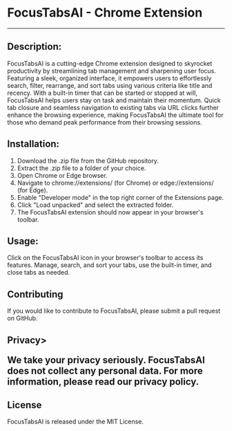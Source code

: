 <!DOCTYPE html>
<html lang="en">
<head>
  <meta charset="UTF-8">
  <meta name="viewport" content="width=device-width, initial-scale=1.0">
  <title>FocusTabsAI - Chrome Extension</title>
</head>
<body>
  <h1>FocusTabsAI - Chrome Extension</h1>
  <hr>
  <h2>Description:</h2>
  <p>FocusTabsAI is a cutting-edge Chrome extension designed to skyrocket productivity by streamlining tab management and sharpening user focus. Featuring a sleek, organized interface, it empowers users to effortlessly search, filter, rearrange, and sort tabs using various criteria like title and recency. With a built-in timer that can be started or stopped at will, FocusTabsAI helps users stay on task and maintain their momentum. Quick tab closure and seamless navigation to existing tabs via URL clicks further enhance the browsing experience, making FocusTabsAI the ultimate tool for those who demand peak performance from their browsing sessions.</p>
  <h2>Installation:</h2>
  <ol>
    <li>Download the .zip file from the GitHub repository.</li>
    <li>Extract the .zip file to a folder of your choice.</li>
    <li>Open Chrome or Edge browser.</li>
    <li>Navigate to chrome://extensions/ (for Chrome) or edge://extensions/ (for Edge).</li>
    <li>Enable "Developer mode" in the top right corner of the Extensions page.</li>
    <li>Click "Load unpacked" and select the extracted folder.</li>
    <li>The FocusTabsAI extension should now appear in your browser's toolbar.</li>
  </ol>
  <h2>Usage:</h2>
  <p>Click on the FocusTabsAI icon in your browser's toolbar to access its features. Manage, search, and sort your tabs, use the built-in timer, and close tabs as needed.</p>
  <h2>Contributing</h2>
<p>If you would like to contribute to FocusTabsAI, please submit a pull request on GitHub.</p>
<h2>Privacy>
<p>We take your privacy seriously. FocusTabsAI does not collect any personal data. For more information, please read our privacy policy.</p>
<h2>License</h2>
<p>FocusTabsAI is released under the MIT License.</p>
</body>
</html>
